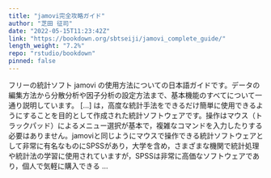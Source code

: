 ```yaml
---
title: "jamovi完全攻略ガイド"
author: "芝田 征司"
date: "2022-05-15T11:23:42Z"
link: "https://bookdown.org/sbtseiji/jamovi_complete_guide/"
length_weight: "7.2%"
repo: "rstudio/bookdown"
pinned: false
---
```


フリーの統計ソフト jamovi の使用方法についての日本語ガイドです。データの編集方法から分散分析や因子分析の設定方法まで、基本機能のすべてについて一通り説明しています。 [...] は，高度な統計手法をできるだけ簡単に使用できるようにすることを目的として作成された統計ソフトウェアです。操作はマウス（トラックパッド）によるメニュー選択が基本で，複雑なコマンドを入力したりする必要はありません。jamoviと同じようにマウスで操作できる統計ソフトウェアとして非常に有名なものにSPSSがあり，大学を含め，さまざまな機関で統計処理や統計法の学習に使用されていますが，SPSSは非常に高価なソフトウェアであり，個人で気軽に購入できる ...
